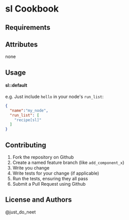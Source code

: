 sl Cookbook
==============

Requirements
------------

Attributes
----------
none


Usage
-----
#### sl::default

e.g.
Just include `hello` in your node's `run_list`:

```json
{
  "name":"my_node",
  "run_list": [
    "recipe[sl]"
  ]
}
```

Contributing
------------
1. Fork the repository on Github
2. Create a named feature branch (like `add_component_x`)
3. Write you change
4. Write tests for your change (if applicable)
5. Run the tests, ensuring they all pass
6. Submit a Pull Request using Github

License and Authors
------------------
@just_do_neet

